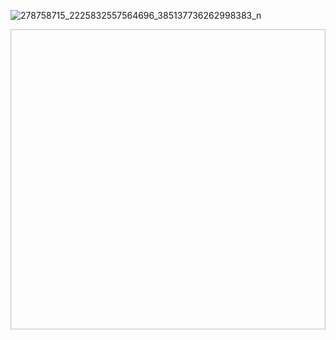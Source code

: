 ![278758715_2225832557564696_385137736262998383_n](https://user-images.githubusercontent.com/106795349/171993679-720077f2-a191-47f5-8f81-163388191486.jpg)

<img scr = "https://user-images.githubusercontent.com/106795349/171993679-720077f2-a191-47f5-8f81-163388191486.jpg" width="640" height="480">
